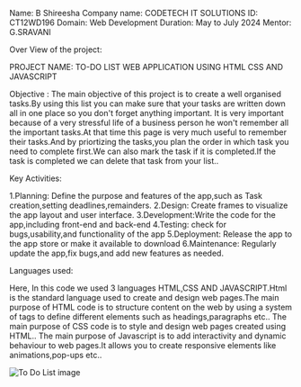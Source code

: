 Name: B Shireesha
Company name: CODETECH IT SOLUTIONS
ID: CT12WD196
Domain: Web Development
Duration: May to July 2024
Mentor: G.SRAVANI

Over View of the project:

PROJECT NAME: TO-DO LIST WEB APPLICATION USING HTML CSS AND JAVASCRIPT

 Objective : The main objective of this project is to create a well organised tasks.By using this list you can make sure that your tasks are written down all in one place so you don't forget anything important.
 It is very important because of a very stressful life of a business person he won't remember all the important tasks.At that time this page is very much useful to remember their tasks.And by priortizing the 
 tasks,you plan the order in which task you need to complete first.We can also mark the task if it is completed.If the task is completed we can delete that task from your list..

 Key Activities:

 1.Planning: Define the purpose and features of the app,such as Task creation,setting deadlines,remainders.
 2.Design: Create frames to visualize the app layout and user interface.
 3.Development:Write the code for the app,including front-end and back-end 
 4.Testing: check for bugs,usability,and functionality of the app
 5.Deployment: Release the app to the app store or make it available to download
 6.Maintenance: Regularly update the app,fix bugs,and add new features as needed.

 Languages used:

 Here, In this code we used 3 languages HTML,CSS AND JAVASCRIPT.Html is the standard language used to create and design web pages.The main purpose of HTML code is to structure content on the web by 
 using a system of tags to define different elements such as headings,paragraphs etc..
 The main purpose of CSS code is to style and design web pages created using HTML.. 
 The main purpose of Javascript is to add interactivity and dynamic behaviour to web pages.It allows you to create responsive elements like animations,pop-ups etc..

 ![To Do List image](https://github.com/Siri1916/CODETECH-Task1/assets/174416911/2513cbe3-f984-4ce7-b5b8-35c2080ea1f5)


